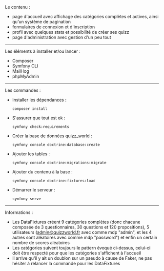 Le contenu :
- page d'accueil avec affichage des catégories complètes et actives, ainsi qu'un système de pagination
- formulaires de connexion et d'inscription
- profil avec quelques stats et possibilité de créer ses quizz
- page d'administration avec gestion d'un peu tout

---

Les éléments à installer et/ou lancer :
- Composer
- Symfony CLI
- MailHog
- phpMyAdmin

---

Les commandes :
- Installer les dépendances :

	  composer install

- S'assurer que tout est ok :
  
	  symfony check:requirements

- Créer la base de données quizz_world :
  
	  symfony console doctrine:database:create

- Ajouter les tables :
  
	  symfony console doctrine:migrations:migrate

- Ajouter du contenu à la base :
  
	  symfony console doctrine:fixtures:load

- Démarrer le serveur :
  
	  symfony serve

---

Informations :
- Les DataFixtures créent 9 catégories complètes (donc chacune composée de 3 questionnaires, 30 questions et 120 propositions), 5 utilisateurs (admin@quizzworld.fr avec comme mdp "admin", et les 4 autres sont aléatoires avec comme mdp "password") et enfin un certain nombre de scores aléatoires
- Les catégories suivent toujours le pattern évoqué ci-dessus, celui-ci doit être respecté pour que les catégories s'affichent à l'accueil
- Il arrive qu'il y ait un doublon sur un pseudo à cause de Faker, ne pas hésiter à relancer la commande pour les DataFixtures
